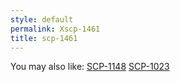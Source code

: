 ```yaml
---
style: default
permalink: Xscp-1461
title: scp-1461
---
```

You may also like:
[SCP-1148](http://scp-wiki.net/scp-1148)
[SCP-1023](http://scp-wiki.net/scp-1023)